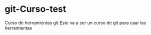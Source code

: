 # git-Curso-test
Curso de herramientas git
Este va a ser un curso de git para usar las herramientas
